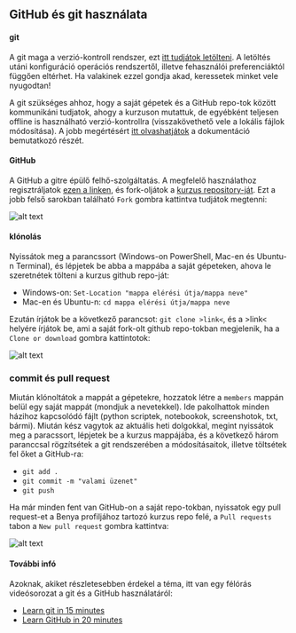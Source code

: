 ## GitHub és git használata

#### git
A git maga a verzió-kontroll rendszer, ezt [itt tudjátok letölteni](https://git-scm.com/downloads). A letöltés utáni konfiguráció operációs rendszertől, illetve fehasználói preferenciáktól függően eltérhet. Ha valakinek ezzel gondja akad, keressetek minket vele nyugodtan!

A git szükséges ahhoz, hogy a saját gépetek és a GitHub repo-tok között kommunikáni tudjatok, ahogy a kurzuson mutattuk, de egyébként teljesen offline is használható verzió-kontrollra (visszakövethető vele a lokális fájlok módosítása). A jobb megértésért [itt olvashatjátok](https://git-scm.com/book/en/v2/Getting-Started-What-is-Git%3F) a dokumentáció bemutatkozó részét.

#### GitHub
A GitHub a gitre épülő felhő-szolgáltatás. A megfelelő használathoz regisztráljatok [ezen a linken](https://github.com/), és fork-oljátok a [kurzus repository-ját](https://github.com/kbenya/teach-rajk-prog1-2020a). 
Ezt a jobb felső sarokban található ```Fork``` gombra kattintva tudjátok megtenni:

![alt text](https://github.com/kbenya/teach-rajk-prog1-2020a/blob/master/materials/others/github_fork.png)

#### klónolás
Nyissátok meg a parancssort (Windows-on PowerShell, Mac-en és Ubuntu-n Terminal), és lépjetek be abba a mappába a saját gépeteken, ahova le szeretnétek tölteni a kurzus github repo-ját:
- Windows-on: ```Set-Location "mappa elérési útja/mappa neve"```
- Mac-en és Ubuntu-n: ```cd mappa elérési útja/mappa neve```

Ezután írjátok be a következő parancsot: ```git clone >link<```, és a >link< helyére írjátok be, ami a saját fork-olt github repo-tokban megjelenik, ha a ```Clone or download``` gombra kattintotok:

![alt text](https://github.com/dormanh/teach-rajk-prog1-2020a/blob/master/materials/others/github_clone.png)

### commit és pull request
Miután klónoltátok a mappát a gépetekre, hozzatok létre a ```members``` mappán belül egy saját mappát (mondjuk a nevetekkel). Ide pakolhattok minden házihoz kapcsolódó fájlt (python scriptek, notebookok, screenshotok, txt, bármi). Miután kész vagytok az aktuális heti dolgokkal, megint nyissátok meg a paracssort, lépjetek be a kurzus mappájába, és a következő három paranccsal rögzítsétek a git rendszerében a módosításaitok, illetve töltsétek fel őket a GitHub-ra:
- ```git add .```
- ```git commit -m "valami üzenet"```
- ```git push```

Ha már minden fent van GitHub-on a saját repo-tokban, nyissatok egy pull request-et a Benya profiljához tartozó kurzus repo felé, a ```Pull requests``` tabon a ```New pull request``` gombra kattintva:

![alt text](https://github.com/dormanh/teach-rajk-prog1-2020a/blob/master/materials/others/github_pull.png)

#### További infó
Azoknak, akiket részletesebben érdekel a téma, itt van egy félórás videósorozat a git és a GitHub használatáról: 
- [Learn git in 15 minutes](https://www.youtube.com/watch?v=USjZcfj8yxE)
- [Learn GitHub in 20 minutes](https://www.youtube.com/watch?v=nhNq2kIvi9s)
